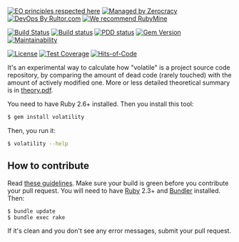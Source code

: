 [![EO principles respected here](https://www.elegantobjects.org/badge.svg)](https://www.elegantobjects.org)
[![Managed by Zerocracy](https://www.0crat.com/badge/C3RFVLU72.svg)](https://www.0crat.com/p/C3RFVLU72)
[![DevOps By Rultor.com](http://www.rultor.com/b/yegor256/volatility)](http://www.rultor.com/p/yegor256/volatility)
[![We recommend RubyMine](https://www.elegantobjects.org/rubymine.svg)](https://www.jetbrains.com/ruby/)

[![Build Status](https://travis-ci.org/yegor256/volatility.svg)](https://travis-ci.org/yegor256/volatility)
[![Build status](https://ci.appveyor.com/api/projects/status/tbeaa0d4dk38xdb5?svg=true)](https://ci.appveyor.com/project/yegor256/volatility)
[![PDD status](http://www.0pdd.com/svg?name=yegor256/volatility)](http://www.0pdd.com/p?name=yegor256/volatility)
[![Gem Version](https://badge.fury.io/rb/volatility.svg)](http://badge.fury.io/rb/volatility)
[![Maintainability](https://api.codeclimate.com/v1/badges/74c909f06d4afa0d8001/maintainability)](https://codeclimate.com/github/yegor256/volatility/maintainability)

[![License](https://img.shields.io/badge/license-MIT-green.svg)](https://github.com/yegor256/takes/volatility/master/LICENSE.txt)
[![Test Coverage](https://img.shields.io/codecov/c/github/yegor256/volatility.svg)](https://codecov.io/github/yegor256/volatility?branch=master)
[![Hits-of-Code](https://hitsofcode.com/github/yegor256/volatility)](https://hitsofcode.com/view/github/yegor256/volatility)

It's an experimental way to calculate how "volatile" is a project
source code repository, by comparing the amount of dead code (rarely touched)
with the amount of actively modified one. More or less detailed theoretical summary
is in [theory.pdf](https://github.com/downloads/yegor256/volatility/theory.pdf).

You need to have Ruby 2.6+ installed. Then you install this tool:

```bash
$ gem install volatility
```

Then, you run it:

```bash
$ volatility --help
```

## How to contribute

Read [these guidelines](https://www.yegor256.com/2014/04/15/github-guidelines.html).
Make sure your build is green before you contribute
your pull request. You will need to have [Ruby](https://www.ruby-lang.org/en/) 2.3+ and
[Bundler](https://bundler.io/) installed. Then:

```
$ bundle update
$ bundle exec rake
```

If it's clean and you don't see any error messages, submit your pull request.
